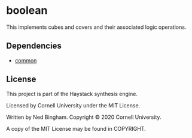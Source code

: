 # boolean

This implements cubes and covers and their associated logic operations.

## Dependencies

* [common](https://github.com/nbingham1/common.git)

## License

This project is part of the Haystack synthesis engine.

Licensed by Cornell University under the MIT License.

Written by Ned Bingham.
Copyright © 2020 Cornell University.

A copy of the MIT License may be found in COPYRIGHT.

